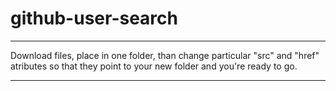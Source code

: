 # github-user-search
************************

Download files, place in one folder, than change particular "src" and "href" atributes so that they
point to your new folder and you're ready to go.

***************************************************
